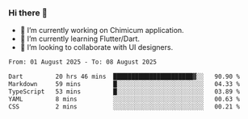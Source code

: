 ### Hi there 👋

<!--
**devcat37/devcat37** is a ✨ _special_ ✨ repository because its `README.md` (this file) appears on your GitHub profile.-->


- 🔭 I’m currently working on Chimicum application.
- 🌱 I’m currently learning Flutter/Dart.
- 👯 I’m looking to collaborate with UI designers.
<!-- - 🤔 I’m looking for help with ... -->

<!--START_SECTION:waka-->

```txt
From: 01 August 2025 - To: 08 August 2025

Dart         20 hrs 46 mins  ██████████████████████▓░░   90.90 %
Markdown     59 mins         █░░░░░░░░░░░░░░░░░░░░░░░░   04.33 %
TypeScript   53 mins         █░░░░░░░░░░░░░░░░░░░░░░░░   03.89 %
YAML         8 mins          ░░░░░░░░░░░░░░░░░░░░░░░░░   00.63 %
CSS          2 mins          ░░░░░░░░░░░░░░░░░░░░░░░░░   00.21 %
```

<!--END_SECTION:waka-->
